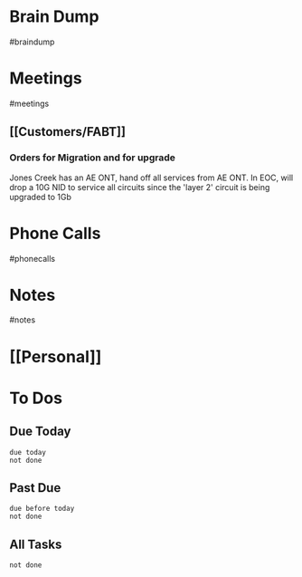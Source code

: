# Brain Dump
#braindump 

# Meetings
#meetings 
## [[Customers/FABT]]
### Orders for Migration and for upgrade
Jones Creek has an AE ONT, hand off all services from AE ONT.  In EOC, will drop a 10G NID to service all circuits since the 'layer 2' circuit is being upgraded to 1Gb



# Phone Calls
#phonecalls 
# Notes
#notes

# [[Personal]]

# To Dos
## Due Today
```tasks
due today
not done
```

##  Past Due
```tasks
due before today
not done
```

## All Tasks
```tasks
not done
```